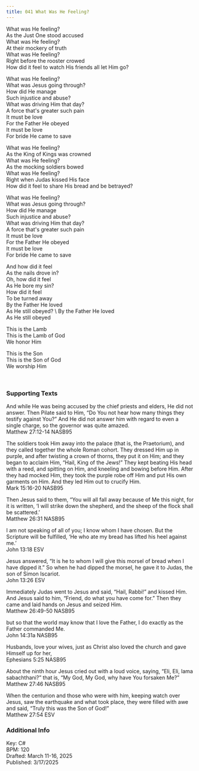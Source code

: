 ```yaml
---
title: 041 What Was He Feeling?
---
```


What was He feeling? \
As the Just One stood accused \
What was He feeling? \
At their mockery of truth \
What was He feeling? \
Right before the rooster crowed \
How did it feel to watch His friends all let Him go?

What was He feeling? \
What was Jesus going through? \
How did He manage \
Such injustice and abuse? \
What was driving Him that day? \
A force that's greater such pain \
It must be love \
For the Father He obeyed \
It must be love \
For bride He came to save 

What was He feeling? \
As the King of Kings was crowned \
What was He feeling? \
As the mocking soldiers bowed \
What was He feeling? \
Right when Judas kissed His face \
How did it feel to share His bread and be betrayed? 

What was He feeling? \
What was Jesus going through? \
How did He manage \
Such injustice and abuse? \
What was driving Him that day? \
A force that's greater such pain \
It must be love \
For the Father He obeyed \
It must be love \
For bride He came to save 

And how did it feel \
As the nails drove in? \
Oh, how did it feel \
As He bore my sin? \
How did it feel \
To be turned away \
By the Father He loved \
As He still obeyed? \ 
By the Father He loved \
As He still obeyed 

This is the Lamb \
This is the Lamb of God \
We honor Him 

This is the Son \
This is the Son of God \
We worship Him 

<br /> 

### Supporting Texts ###

And while He was being accused by the chief priests and elders, He did not answer. 
Then Pilate said to Him, “Do You not hear how many things they testify against You?” 
And He did not answer him with regard to even a single charge, so the governor was quite amazed. \
Matthew 27:12-14 NASB95

The soldiers took Him away into the palace (that is, the Praetorium), and they called together the whole Roman cohort. 
They dressed Him up in purple, and after twisting a crown of thorns, they put it on Him; 
and they began to acclaim Him, “Hail, King of the Jews!” 
They kept beating His head with a reed, and spitting on Him, and kneeling and bowing before Him. 
After they had mocked Him, they took the purple robe off Him and put His own garments on Him. And they led Him out to crucify Him. \
Mark 15:16-20 NASB95

Then Jesus said to them, “You will all fall away because of Me this night, for it is written, ‘I will strike down the shepherd, and the sheep of the flock shall be scattered.’ \
Matthew 26:31 NASB95

I am not speaking of all of you; I know whom I have chosen. But the Scripture will be fulfilled, ‘He who ate my bread has lifted his heel against me.’ \
John 13:18 ESV

Jesus answered, “It is he to whom I will give this morsel of bread when I have dipped it.” So when he had dipped the morsel, he gave it to Judas, the son of Simon Iscariot. \
John 13:26 ESV

Immediately Judas went to Jesus and said, “Hail, Rabbi!” and kissed Him. 
And Jesus said to him, “Friend, do what you have come for.” Then they came and laid hands on Jesus and seized Him. \
Matthew 26:49-50 NASB95

but so that the world may know that I love the Father, I do exactly as the Father commanded Me. \
John 14:31a NASB95

Husbands, love your wives, just as Christ also loved the church and gave Himself up for her, \
Ephesians 5:25 NASB95

About the ninth hour Jesus cried out with a loud voice, saying, “Eli, Eli, lama sabachthani?” that is, “My God, My God, why have You forsaken Me?” \
Matthew 27:46 NASB95

When the centurion and those who were with him, keeping watch over Jesus, saw the earthquake and what took place, they were filled with awe and said, “Truly this was the Son of God!” \
Matthew 27:54 ESV

### Additional Info

Key: C# \
BPM: 120 \
Drafted: March 11-16, 2025 \
Published: 3/17/2025
